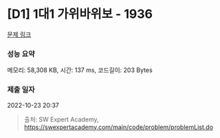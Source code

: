 # [D1] 1대1 가위바위보 - 1936 

[문제 링크](https://swexpertacademy.com/main/code/problem/problemDetail.do?contestProbId=AV5PjKXKALcDFAUq) 

### 성능 요약

메모리: 58,308 KB, 시간: 137 ms, 코드길이: 203 Bytes

### 제출 일자

2022-10-23 20:37



> 출처: SW Expert Academy, https://swexpertacademy.com/main/code/problem/problemList.do